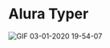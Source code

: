 
<h1>Alura Typer</h1>

![GIF 03-01-2020 19-54-07](https://user-images.githubusercontent.com/42179077/71754076-810d6480-2e63-11ea-8b60-77f1960d6d9c.gif)

